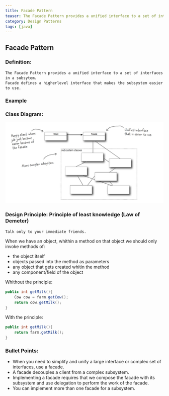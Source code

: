 ```yaml
---
title: Facade Pattern
teaser: The Facade Pattern provides a unified interface to a set of interfaces in a subsytems
category: Design Patterns
tags: [java]
---
```


## Facade Pattern

### Definition:

```
The Facade Pattern provides a unified interface to a set of interfaces in a subsytem.
Facade defines a higherlevel interface that makes the subsystem easier to use.
```

### Example

### Class Diagram:

![alt text](https://github.com/VanausloosThomas/PersonalDevelopment/blob/master/knowledge/DesignPatterns//FacadeClassDiagram.jpeg "Class Diagram")

### Design Principle: Principle of least knowledge (Law of Demeter)

```
Talk only to your immediate friends.
```

When we have an object, whithin a method on that object we should only invoke methods of:

- the object itself
- objects passed into the method as parameters
- any object that gets created whitin the method
- any component/field of the object

Whithout the principle:

```java
public int getMilk(){
	Cow cow = farm.getCow();
	return cow.getMilk();
}
```

With the principle:

```java
public int getMilk(){
	return farm.getMilk();
}
```

### Bullet Points:

- When you need to simplify and unify a large interface or complex set of interfaces, use a
  facade.
- A facade decouples a client from a complex subsystem.
- Implementing a facade requires that we compose the facade with its subsystem and use delegation to perform the work of the facade.
- You can implement more than one facade for a subsystem.
